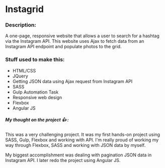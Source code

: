# Instagrid

### Description:
A one-page, responsive website that allows a user to search for a hashtag via the Instagram API. This website uses Ajax to fetch data from an Instagram API endpoint and populate photos to the grid.

### Stuff used to make this:

 * HTML/CSS
 * JQuery
 * Getting JSON data using Ajax request from Instagram API
 * SASS
 * Gulp Automation Task
 * Responsive web design
 * Flexbox
 * Angular JS

##### My thought on the project :+1: :

This was a very challenging project. It was my first hands-on project using SASS, Gulp, Flexbox and working with API. I'm really proud of working my way through Flexbox, SASS and working with JSON data by myself.

My biggest accomplishment was dealing with pagination JSON data in Instagram API. I later redo the project using Angular JS.